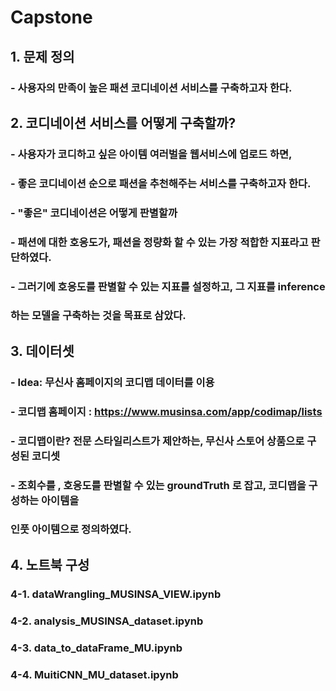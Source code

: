 # Capstone

## 1. 문제 정의

  ### - 사용자의 만족이 높은 패션 코디네이션 서비스를 구축하고자 한다.

## 2. 코디네이션 서비스를 어떻게 구축할까?
  ### - 사용자가 코디하고 싶은 아이템 여러벌을 웹서비스에 업로드 하면, 
  ### - 좋은 코디네이션 순으로 패션을 추천해주는 서비스를 구축하고자 한다.
    
  ### - "좋은" 코디네이션은 어떻게 판별할까
  
  ### - 패션에 대한 호응도가, 패션을 정량화 할 수 있는 가장 적합한 지표라고 판단하였다.
  ### - 그러기에 호응도를 판별할 수 있는 지표를 설정하고, 그 지표를 inference 
  ###   하는 모델을 구축하는 것을 목표로 삼았다. 
    
## 3. 데이터셋
###  -  Idea: 무신사 홈페이지의 코디맵 데이터를 이용 
###  -  코디맵 홈페이지 : https://www.musinsa.com/app/codimap/lists
###  -  코디맵이란? 전문 스타일리스트가 제안하는, 무신사 스토어 상품으로 구성된 코디셋 
###  -  조회수를 , 호응도를 판별할 수 있는 groundTruth 로 잡고, 코디맵을 구성하는 아이템을 
 ###    인풋 아이템으로 정의하였다. 
     
     
 ## 4. 노트북 구성 

### 4-1. dataWrangling_MUSINSA_VIEW.ipynb
### 4-2. analysis_MUSINSA_dataset.ipynb
### 4-3. data_to_dataFrame_MU.ipynb
### 4-4. MuitiCNN_MU_dataset.ipynb
